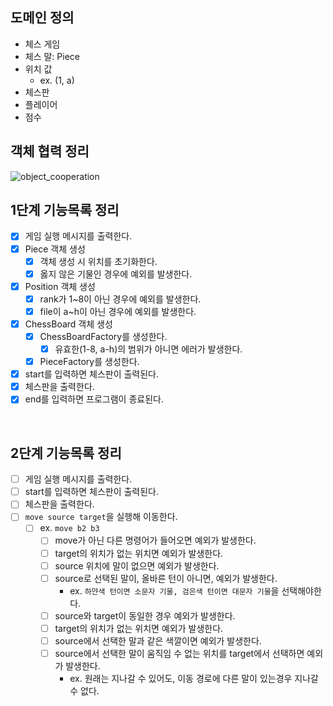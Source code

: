 ## 도메인 정의
- 체스 게임
- 체스 말: Piece
- 위치 값
  - ex. (1, a)
- 체스판
- 플레이어
- 점수

## 객체 협력 정리
![object_cooperation](https://user-images.githubusercontent.com/50176238/111277975-6300de00-867c-11eb-9175-601b2b382d33.png)

## 1단계 기능목록 정리
- [x] 게임 실행 메시지를 출력한다.
- [x] Piece 객체 생성
  - [x] 객체 생성 시 위치를 초기화한다.
  - [x] 옳지 않은 기물인 경우에 예외를 발생한다.
- [x] Position 객체 생성
  - [x] rank가 1~8이 아닌 경우에 예외를 발생한다.
  - [x] file이 a~h이 아닌 경우에 예외를 발생한다.
- [x] ChessBoard 객체 생성
  - [x] ChessBoardFactory를 생성한다. 
    - [x] 유효한(1-8, a-h)의 범위가 아니면 에러가 발생한다.
  - [x] PieceFactory를 생성한다.
- [x] start를 입력하면 체스판이 출력된다. 
- [x] 체스판을 출력한다.
- [x] end를 입력하면 프로그램이 종료된다.

<br>

## 2단계 기능목록 정리
- [ ] 게임 실행 메시지를 출력한다.
- [ ] start를 입력하면 체스판이 출력된다.
- [ ] 체스판을 출력한다.
- [ ] `move source target`을 실행해 이동한다. 
  - [ ] ex. `move b2 b3`
    - [ ] move가 아닌 다른 명령어가 들어오면 예외가 발생한다.
    - [ ] target의 위치가 없는 위치면 예외가 발생한다.  
    - [ ] source 위치에 말이 없으면 예외가 발생한다. 
    - [ ] source로 선택된 말이, 올바른 턴이 아니면, 예외가 발생한다. 
      - ex. `하얀색 턴이면 소문자 기물, 검은색 턴이면 대문자 기물`을 선택해야한다.
    - [ ] source와 target이 동일한 경우 예외가 발생한다.   
    - [ ] target의 위치가 없는 위치면 예외가 발생한다.
    - [ ] source에서 선택한 말과 같은 색깔이면 예외가 발생한다.
    - [ ] source에서 선택한 말이 움직임 수 없는 위치를 target에서 선택하면 예외가 발생한다. 
      - ex. 원래는 지나갈 수 있어도, 이동 경로에 다른 말이 있는경우 지나갈 수 없다.
  